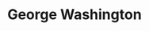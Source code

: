 ---
pid: llg13
title: George Washington
location_transcription: On Germantown Ave - next to Deschler Norris house
coordinates: "[-75.1744933, 40.0338323]"
zipcode: '19118'
gen_neighborhood: Northwest Philadelphia
neighborhood: Chestnut Hill
outside_phl: 
age: '15'
age_range: 13-19
instagram: 
image_file_name: llg_13.jpg
proposal_transcription: Bronze statue of George Washington standing next to historic
  house - because he stayed there for a while, or a statue of Carson Wentz throwing
  OR pushing through defenders at Lincoln Financial Field
topic: History,Sports
topic_summary: 0, 0, 0, 0
type: Sculpture Statue
keywords_other: bronze, carson wentz, the eagles, football, george washington, lincoln
  financial field
credit: Danny Loder
image_labels: 
twitter: 
facebook: 
permalink: "/monuments/llg13/"
layout: item-page
---